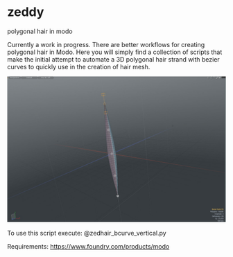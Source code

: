 # zeddy
polygonal hair in modo

Currently a work in progress. There are better workflows for creating polygonal hair in Modo. Here you will simply find a collection of scripts that make the initial attempt to automate a 3D polygonal hair strand with bezier curves to quickly use in the creation of hair mesh.

![alt text](https://raw.githubusercontent.com/yonseo/zeddy/master/zeddy_v1.0/screenshot.jpg)

To use this script execute: @zedhair_bcurve_vertical.py

Requirements: https://www.foundry.com/products/modo
